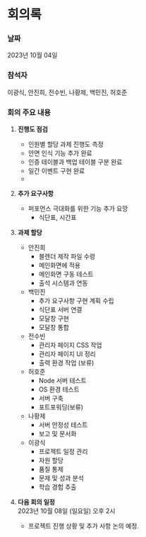 

# **회의록**

### **날짜** 
2023년 10월 04일
### **참석자**
 이광식, 안진희, 전수빈, 나황제, 백민진, 허호준

### **회의 주요 내용**

1. **진행도 점검**
   - 인원별 할당 과제 진행도 측정
   - 안면 인식 기능 추가 완료
   - 인증 테이블과 백업 테이블 구분 완료
   - 일간 이벤트 구현 완료
   - 

2. **추가 요구사항**
   - 퍼포먼스 극대화를 위한 기능 추가 요망
     - 식단표, 시간표
  

3. **과제 할당**
   - 안진희
     - 블렌더 제작 파일 수령
     - 메인화면에 적용 
     - 메인화면 구동 테스트
     - 출석 시스템과 연동
   - 백민진
     - 추가 요구사항 구현 계획 수립
     - 식단표 서버 연결
     - 모달창 구현
     - 모달창 통합
   - 전수빈
     - 관리자 페이지 CSS 작업
     - 관리자 페이지 UI 정리
     - 출력 환경 작업 (보류)
   - 허호준
     - Node 서버 테스트
     - OS 환경 테스트
     - 서버 구축
     - 포트포워딩(보류)
   - 나황제
     - 서버 안정성 테스트
     - 보고 및 문서화
   - 이광식 
     - 프로젝트 일정 관리
     - 자원 할당 
     - 품질 통제
     - 문제 및 성과 분석
     - 학습 경험 추출
  

4. **다음 회의 일정**   
2023년 10월 08일 (일요일) 오후 2시
   - 프로젝트 진행 상황 및 추가 사항 논의 예정.

